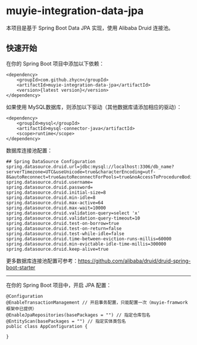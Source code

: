 # muyie-integration-data-jpa

本项目是基于 Spring Boot Data JPA 实现，使用 Alibaba Druid 连接池。

## 快速开始

在你的 Spring Boot 项目中添加以下依赖：

```
<dependency>
    <groupId>com.github.zhycn</groupId>
    <artifactId>muyie-integration-data-jpa</artifactId>
    <version>{latest version}</version>
</dependency>
```

如果使用 MySQL数据库，则添加以下驱动（其他数据库请添加相应的驱动）：

```
<dependency>
    <groupId>mysql</groupId>
    <artifactId>mysql-connector-java</artifactId>
    <scope>runtime</scope>
</dependency>
```

数据库连接池配置：

```
## Spring DataSource Configuration
spring.datasource.druid.url=jdbc:mysql://localhost:3306/db_name?serverTimezone=UTC&useUnicode=true&characterEncoding=utf-8&autoReconnect=true&autoReconnectForPools=true&noAccessToProcedureBodies=true&allowMultiQueries=true&zeroDateTimeBehavior=convertToNull
spring.datasource.druid.username=
spring.datasource.druid.password=
spring.datasource.druid.initial-size=8
spring.datasource.druid.min-idle=8
spring.datasource.druid.max-active=64
spring.datasource.druid.max-wait=10000
spring.datasource.druid.validation-query=select 'x'
spring.datasource.druid.validation-query-timeout=10
spring.datasource.druid.test-on-borrow=true
spring.datasource.druid.test-on-return=false
spring.datasource.druid.test-while-idle=false
spring.datasource.druid.time-between-eviction-runs-millis=60000
spring.datasource.druid.min-evictable-idle-time-millis=300000
spring.datasource.druid.keep-alive=true
```

更多数据库连接池配置可参考：https://github.com/alibaba/druid/druid-spring-boot-starter

---

在你的 Spring Boot 项目中，开启 JPA 配置：

```
@Configuration
@EnableTransactionManagement // 开启事务配置，只能配置一次（muyie-framwork框架中已提供）
@EnableJpaRepositories(basePackages = "") // 指定仓库包名
@EntityScan(basePackages = "") // 指定实体类包名
public class AppConfiguration {

}
```
